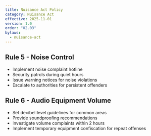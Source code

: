 ```yaml
---
title: Nuisance Act Policy
category: Nuisance Act
effective: 2025-11-01
version: 1.0
order: "02.03"
bylaws:
  - nuisance-act
---
```


## Rule 5 - Noise Control

- Implement noise complaint hotline
- Security patrols during quiet hours
- Issue warning notices for noise violations
- Escalate to authorities for persistent offenders

## Rule 6 - Audio Equipment Volume

- Set decibel level guidelines for common areas
- Provide soundproofing recommendations
- Investigate volume complaints within 2 hours
- Implement temporary equipment confiscation for repeat offenses
